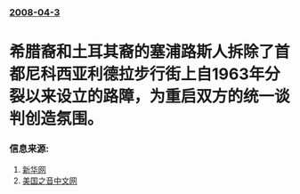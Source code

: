 ### [2008-04-3](/news/2008/04/3/index.md)

##### 
# 希腊裔和土耳其裔的塞浦路斯人拆除了首都尼科西亚利德拉步行街上自1963年分裂以来设立的路障，为重启双方的统一谈判创造氛围。




### 信息来源:

1. [新华网](http://news.xinhuanet.com/newscenter/2008-04/04/content_7914058.htm)
2. [美国之音中文网](http://www.voanews.com/chinese/w2008-04-03-voa63.cfm)
